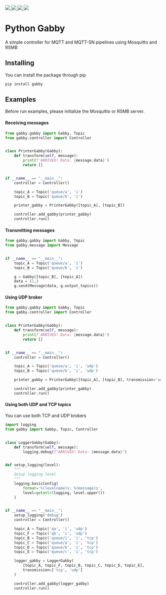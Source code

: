 
<a href="https://codeclimate.com/github/luanguimaraesla/gabby/maintainability">
    <img src="https://api.codeclimate.com/v1/badges/dc94cbf3854b542d3862/maintainability" />
</a>
<a href="https://travis-ci.org/luanguimaraesla/gabby">
    <img src="https://travis-ci.org/luanguimaraesla/gabby.svg?branch=master" />
</a>
<a href="https://badge.fury.io/py/gabby">
    <img src="https://badge.fury.io/py/gabby.svg" />
</a>
<a href="https://codecov.io/gh/codecov/example-python">
    <img src="https://codecov.io/gh/luanguimaraesla/gabby/branch/master/graph/badge.svg" />
</a>


# Python Gabby

A simple controller for MQTT and MQTT-SN pipelines using Mosquitto and RSMB

## Installing

You can install the package through pip

```bash
pip install gabby
```

## Examples

Before run examples, please initialize the Mosquitto or RSMB server.

#### Receiving messages

```python
from gabby.gabby import Gabby, Topic
from gabby.controller import Controller


class PrinterGabby(Gabby):
    def transform(self, message):
        print(f'ARRIVED! Data: {message.data}')
        return []


if __name__ == "__main__":
    controller = Controller()

    topic_A = Topic('queue/a', 'i')
    topic_B = Topic('queue/b', 'i')

    printer_gabby = PrinterGabby([topic_A], [topic_B])

    controller.add_gabby(printer_gabby)
    controller.run()
```

#### Transmitting messages

```python
from gabby.gabby import Gabby, Topic
from gabby.message import Message


if __name__ == "__main__":
    topic_A = Topic('queue/a', 'i')
    topic_B = Topic('queue/b', 'i')

    g = Gabby([topic_B], [topic_A])
    data = (1,)
    g.send(Message(data, g.output_topics))

```

#### Using UDP broker

```python
from gabby.gabby import Gabby, Topic
from gabby.controller import Controller


class PrinterGabby(Gabby):
    def transform(self, message):
        print(f'ARRIVED! Data: {message.data}')
        return []


if __name__ == "__main__":
    controller = Controller()

    topic_A = Topic('queue/a', 'i', 'udp')
    topic_B = Topic('queue/b', 'i', 'udp')

    printer_gabby = PrinterGabby([topic_A], [topic_B], transmission='udp')

    controller.add_gabby(printer_gabby)
    controller.run()
```


#### Using both UDP and TCP topics

You can use both TCP and UDP brokers

```python
import logging
from gabby import Gabby, Topic, Controller


class LoggerGabby(Gabby):
    def transform(self, message):
        logging.debug(f"ARRIVED! Data: {message.data}")


def setup_logging(level):
    """
    Setup logging level
    """
    logging.basicConfig(
        format='%(levelname)s: %(message)s',
        level=getattr(logging, level.upper())
    )


if __name__ == "__main__":
    setup_logging('debug')
    controller = Controller()

    topic_A = Topic('qa', 'i', 'udp')
    topic_F = Topic('qb', 'i', 'udp')
    topic_B = Topic('queue/1', 'i', 'tcp')
    topic_C = Topic('queue/a', 'i', 'tcp')
    topic_D = Topic('queue/b', 'i', 'tcp')
    topic_E = Topic('queue/c', 'i', 'tcp')

    logger_gabby = LoggerGabby(
        [topic_A, topic_F, topic_B, topic_C, topic_D, topic_E],
        transmission=['tcp', 'udp']
    )

    controller.add_gabby(logger_gabby)
    controller.run()

```
